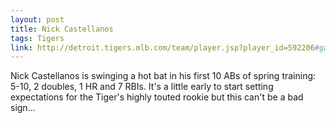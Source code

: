 ```yaml
---
layout: post
title: Nick Castellanos
tags: Tigers
link: http://detroit.tigers.mlb.com/team/player.jsp?player_id=592206#gameType='S'&sectionType=career&statType=1&season=2014&level='ALL'
---
```


Nick Castellanos is swinging a hot bat in his first 10 ABs of spring training:  5-10, 2 doubles, 1 HR and 7 RBIs.  It's a little early to start setting expectations for the Tiger's highly touted rookie but this can't be a bad sign...
